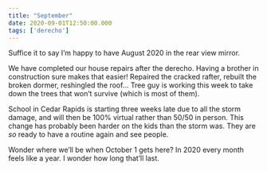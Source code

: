 ```yaml
---
title: "September"
date: 2020-09-01T12:50:00.000
tags: ['derecho']
---
```


Suffice it to say I’m happy to have August 2020 in the rear view mirror.

We have completed our house repairs after the derecho. Having a brother in construction sure makes that easier! Repaired the cracked rafter, rebuilt the broken dormer, reshingled the roof... Tree guy is working this week to take down the trees that won’t survive (which is most of them).

School in Cedar Rapids is starting three weeks late due to all the storm damage, and will then be 100% virtual rather than 50/50 in person. This change has probably been harder on the kids than the storm was. They are _so_ ready to have a routine again and see people.

Wonder where we’ll be when October 1 gets here? In 2020 every month feels like a year. I wonder how long that’ll last.
